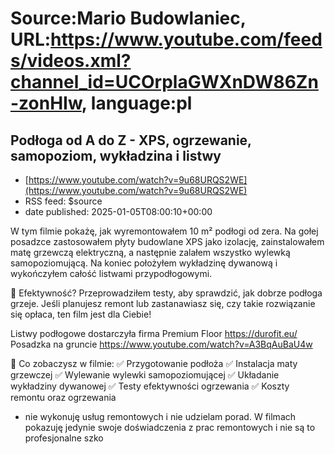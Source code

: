 # Source:Mario Budowlaniec, URL:https://www.youtube.com/feeds/videos.xml?channel_id=UCOrplaGWXnDW86Zn-zonHIw, language:pl

## Podłoga od A do Z - XPS, ogrzewanie, samopoziom, wykładzina i listwy
 - [https://www.youtube.com/watch?v=9u68URQS2WE](https://www.youtube.com/watch?v=9u68URQS2WE)
 - RSS feed: $source
 - date published: 2025-01-05T08:00:10+00:00

W tym filmie pokażę, jak wyremontowałem 10 m² podłogi od zera. Na gołej posadzce zastosowałem płyty budowlane XPS jako izolację, zainstalowałem matę grzewczą elektryczną, a następnie zalałem wszystko wylewką samopoziomującą. Na koniec położyłem wykładzinę dywanową i wykończyłem całość listwami przypodłogowymi.

🤔 Efektywność? Przeprowadziłem testy, aby sprawdzić, jak dobrze podłoga grzeje. Jeśli planujesz remont lub zastanawiasz się, czy takie rozwiązanie się opłaca, ten film jest dla Ciebie!

Listwy podłogowe dostarczyła firma Premium Floor  https://durofit.eu/
Posadzka na gruncie https://www.youtube.com/watch?v=A3BqAuBaU4w

🔧 Co zobaczysz w filmie:
✅ Przygotowanie podłoża
✅ Instalacja maty grzewczej
✅ Wylewanie wylewki samopoziomującej
✅ Układanie wykładziny dywanowej
✅ Testy efektywności ogrzewania
✅ Koszty remontu oraz ogrzewania

* nie wykonuję usług remontowych i nie udzielam porad. W filmach pokazuję jedynie swoje doświadczenia z prac remontowych i nie są to profesjonalne szko

